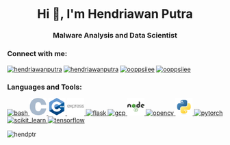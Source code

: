 <h1 align="center">Hi 👋, I'm Hendriawan Putra</h1>
<h3 align="center">Malware Analysis and Data Scientist</h3>

<h3 align="left">Connect with me:</h3>
<p align="left">
<a href="https://linkedin.com/in/hendriawanputra" target="blank"><img align="center" src="https://cdn.jsdelivr.net/npm/simple-icons@3.0.1/icons/linkedin.svg" alt="hendriawanputra" height="30" width="40" /></a>
<a href="https://kaggle.com/hendriawanputra" target="blank"><img align="center" src="https://cdn.jsdelivr.net/npm/simple-icons@3.0.1/icons/kaggle.svg" alt="hendriawanputra" height="30" width="40" /></a>
<a href="https://www.hackerrank.com/ooppsiiee" target="blank"><img align="center" src="https://cdn.jsdelivr.net/npm/simple-icons@3.0.1/icons/hackerrank.svg" alt="ooppsiiee" height="30" width="40" /></a>
<a href="https://www.leetcode.com/ooppsiiee" target="blank"><img align="center" src="https://cdn.jsdelivr.net/npm/simple-icons@3.0.1/icons/leetcode.svg" alt="ooppsiiee" height="30" width="40" /></a>
</p>

<h3 align="left">Languages and Tools:</h3>
<p align="left"> <a href="https://www.gnu.org/software/bash/" target="_blank"> <img src="https://www.vectorlogo.zone/logos/gnu_bash/gnu_bash-icon.svg" alt="bash" width="40" height="40"/> </a> <a href="https://www.cprogramming.com/" target="_blank"> <img src="https://raw.githubusercontent.com/devicons/devicon/master/icons/c/c-original.svg" alt="c" width="40" height="40"/> </a> <a href="https://www.w3schools.com/cpp/" target="_blank"> <img src="https://raw.githubusercontent.com/devicons/devicon/master/icons/cplusplus/cplusplus-original.svg" alt="cplusplus" width="40" height="40"/> </a> <a href="https://expressjs.com" target="_blank"> <img src="https://raw.githubusercontent.com/devicons/devicon/master/icons/express/express-original-wordmark.svg" alt="express" width="40" height="40"/> </a> <a href="https://flask.palletsprojects.com/" target="_blank"> <img src="https://www.vectorlogo.zone/logos/pocoo_flask/pocoo_flask-icon.svg" alt="flask" width="40" height="40"/> </a> <a href="https://cloud.google.com" target="_blank"> <img src="https://www.vectorlogo.zone/logos/google_cloud/google_cloud-icon.svg" alt="gcp" width="40" height="40"/> </a> <a href="https://nodejs.org" target="_blank"> <img src="https://raw.githubusercontent.com/devicons/devicon/master/icons/nodejs/nodejs-original-wordmark.svg" alt="nodejs" width="40" height="40"/> </a> <a href="https://opencv.org/" target="_blank"> <img src="https://www.vectorlogo.zone/logos/opencv/opencv-icon.svg" alt="opencv" width="40" height="40"/> </a> <a href="https://www.python.org" target="_blank"> <img src="https://raw.githubusercontent.com/devicons/devicon/master/icons/python/python-original.svg" alt="python" width="40" height="40"/> </a> <a href="https://pytorch.org/" target="_blank"> <img src="https://www.vectorlogo.zone/logos/pytorch/pytorch-icon.svg" alt="pytorch" width="40" height="40"/> </a> <a href="https://scikit-learn.org/" target="_blank"> <img src="https://upload.wikimedia.org/wikipedia/commons/0/05/Scikit_learn_logo_small.svg" alt="scikit_learn" width="40" height="40"/> </a> <a href="https://www.tensorflow.org" target="_blank"> <img src="https://www.vectorlogo.zone/logos/tensorflow/tensorflow-icon.svg" alt="tensorflow" width="40" height="40"/> </a> </p>

<p><img align="center" src="https://github-readme-stats.vercel.app/api/top-langs?username=hendptr&show_icons=true&locale=en&layout=compact" alt="hendptr" /></p>
